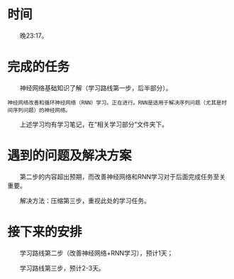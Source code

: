 # 时间
　　晚23:17。

# 完成的任务
　　神经网络基础知识了解（学习路线第一步，后半部分）。

    神经网络改善和循环神经网络（RNN）学习。正在进行。RNN是适用于解决序列问题（尤其是时间序列问题）的神经网络。

　　上述学习均有学习笔记，在“相关学习部分”文件夹下。
# 遇到的问题及解决方案
　　第二步的内容超出预期，而改善神经网络和RNN学习对于后面完成任务至关重要。
	
　　解决方法：压缩第三步，重视此处的学习任务。
	
# 接下来的安排
　　学习路线第二步（改善神经网络+RNN学习），预计1天；

　　学习路线第三步，预计2-3天。
